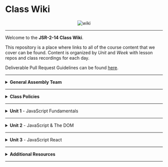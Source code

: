 # Class Wiki

<div align="center">
  <img src="https://i.imgur.com/e2Ma89q.png" alt="wiki">
</div>

____

Welcome to the <b>JSR-2-14 Class Wiki</b>.

This repository is a place where links to all of the course content that we cover can be found. Content is organized by <i>Unit</i> and <i>Week</i> with lesson repos and class recordings for each day.

Deliverable Pull Request Guidelines can be found [here](https://github.com/JSR-2-14/template_pull_request).

____

<details><summary><strong>General Assembly Team</strong></summary>

<ul type="none">

____

<div align="center">
  <img width="200px" src="https://i.imgur.com/CtbHzuV.png" alt="michael">
  <h3>Michael Lackey</h3>
  <h4>Lead Instructor</h4>
  <p>Hi! My name is Michael and I’ll be your <b>Lead Instructor</b> for the duration of the JSR-2-14 Course! My role will be to teach you everything you want to learn about JavaScript basics, and then take it even further by utilizing what we learn in JavaScript with the React Library to build some really awesome stuff!</p>
  <p>I am a software engineer with a proven track record in healthcare. I have a passion for people and love to tackle complex problems. As a seasoned leader, I am driven to help those I work with to see their potential. I’ve been with GA since 2020. I love styling with CSS and working with Front End dev frameworks like ReactJS!</p>
  <span><a href="https://github.com/mlackey9601">GitHub</a> | <a href="https://www.linkedin.com/in/michaelglackey/">LinkedIn</a> | <a href="https://michaellackey.com/">My Personal Website</a></span>
  <br>
</div>

____

<div align="center">
  <img width="200px" src="https://i.imgur.com/dH5Pznf.png" alt="filipe">
  <h3>Filipe Marques</h3>
  <h4>Instructional Associate</h4>
  <p>Hi! My name is Filipe and I’ll be your <b>Instructional Associate</b> for the duration of the JSR-2-14 Course! I will be checking your attendance, grading your assignments and helping you debug. I'll also even teach a few lessons!</p>
  <p>I am a recent graduate from GA's Software Engineering Immersive program, and I am excited to help everyone of you on this journey and make sure you get the most out of it!</p>
  <p>As a Developer I like to be innovative. I use algorithms, patterns and engineering principles to craft and mold products into something that users will love. At the same time I thrive on efficiency and work quickly.</p>
  <span><a href="https://github.com/filipeqm94">GitHub</a> | <a href="https://www.linkedin.com/in/marques-fq/">LinkedIn</a> | <a href="https://filipemarques.me/">My Personal Website</a></span>
  <br>
</div>

____

</ul>

</details>

____
<details><summary><strong>Class Policies</strong></summary><p>

Below, you will find Class Policies and Requirements as laid out in Orientation and conveyed by the Instructional Team.  We compile them here for your reference and review.

</p>

<ul type="none">

<li><details><summary><strong>Code of Conduct</strong></summary><p>

<ul>
  <li>Foster a productive classroom environment.</li>
  <li>Treat others with respect and dignity.</li>
  <li>Remember that everyone is coming at this with a different background.</li>
  <li>Professionalism in all methods of communication, both in-person <i>and</i> online.
    <ul>
      <li>Slack is an extension of our on-campus community. We ask that you remain courteous, respectful, and professional while engaging on Slack.</li>
    </ul>
  </li>
  <li><b>Zero tolerance for plagiarism and cheating.</b></li>
</ul>

</p></details></li>

<li><details><summary><strong>Deliverable Submission Requirements</strong></summary><p>

<ul>
  <li>Deliverables must be submitted following the <a href="https://github.com/JSR-2-14/template_pull_request">PR Guidelines</a>.</li>
  <li>Students must meet deliverable requirements for the submission to be marked as "Complete".</li>
  <li>Deliverables are <i>always</i> due the following class day at the beginning of class, unless otherwise stated.</li>
  <li>There is a grace period for re-submission or late submission.  All re-submits/late submits are due the <b>Monday following the week of assignment</b>.
    <ul>
      <li>Deliverables assigned on Fridays <b>do not</b> have a re-submit <i>or</i> late submit grace period.</li>
      <li>Deliverables submitted <i>after</i> the grace period <b>will not</b> be graded or accepted and will be marked as "Incomplete".</li>
    </ul>
  </li>
</ul>

</p></details></li>

<li><details><summary><strong>Graduation Requirements</strong></summary><p>

<ul>
  <li>Meet Project Requirements.
    <ul><li>Satisfactorily complete and present a project for <i>each</i> of the <b>3</b> units.</li></ul>
  </li>
  <li>Submit and complete a <i>minimum</i> of <b>80%</b> of deliverables (labs, homework, etc.).</li>
  <li>Adhere to attendance policy.
    <ul>
      <li>Students are allowed <b>3</b> absences over the <i>entire</i> course.</li>
      <li><b>3</b> tardies or early departures equals <b>1</b> absence.</li>
    </ul>
  </li>
</ul>

</p></details></li>

<li><details><summary><strong>A Note on Plagiarism</strong></summary><p>

<ul>
  <li>Plagiarism is a serious offense and grounds for immediate withdrawal.</li>
  <li>You are encouraged to ask others, including students, instructors, and sites like <i>Stack Overflow</i> for help. However, it is <b><i>not acceptable to copy</i></b> another persons code and submit it as your own. More importantly, it is detrimental to your own learning and growth.</li>
  <li>Small snippets of code that solve small problems taken from sites like <i>Stack Overflow</i> are generally an exception to this rule. If you aren't sure, it is your responsibility to <b><i>ask your instructor</i></b>. To be on the safe side, we ask that you credit the person/resource you got the code from in a comment, and let an instructor take a look at it.</li>
</ul>

</p></details></li>

<li><details><summary><strong>Observed Holidays</strong></summary><p>

<p>
The following dates are observed Holidays for this immersive.  There will be no class days on or within any of the date ranges listed below.  If you have any questions regarding Holidays, or have a special circumstance, please don't hesitate to reach out to your instructional team.
</p>

| Holiday | Dates |
|:---:|:---:|
| President's Day | February 21st, 2022 |

</p></details></li>

</ul></details>

____

<details><summary><strong>Unit 1</strong> - JavaScript Fundamentals</summary><p>

<ul type="none">

<details><summary><strong>Week 1</strong></summary>

<p>
In Week 1, we start off by getting all of our <b>Installations</b> done. We make sure we are all using <b>Slack</b>, the primary communication tool for our time at GA, and we make sure we are using one of the approved <b>browsers</b> for this course. Then we install <b>Homebrew</b>, which we will then use to install most of the other programs we will use throughout this course. In addition, we get our <b>Terminal</b> all set up.
</p>

| Monday: 2/14 | Wednesday: 2/16 |
|:---:|:---:|
| No Class | [Installations](https://ga-curriculum.vercel.app/docs/unit-1/installations) |


<ul type="none">

<details><summary>Class Recordings</summary>

| Monday: 2/14 | Wednesday: 2/16 |
|:---:|:---:|
| No Recording | [Recording](https://generalassembly.zoom.us/rec/share/WN5aVnpDaAwShk32-d3PpnSXNb6iSvYyDD7tnJ7ZzoYKKAXSwXZ3n9DzvNUiqiN5.ArisKG_MpxD6ltZT) |
|  | Passcode: `%&7RWHmk` |

</ul>

</details>

<details><summary><strong>Week 2</strong></summary>

<p>
In Week 2, we make sure we have a solid understanding of how to use the <b>Command Line</b>. We also discuss the fundamental aspects of using <b>GitHub</b> as our remote repository host. We also begin to learn about the basic <b>data types</b> in JavaScript.
</p>

| Monday: 2/21 | Wednesday: 2/23 |
|:---:|:---:|
| President's Day | [Command Line & GitHub](https://ga-curriculum.vercel.app/docs/unit-1/command-line-js) |
|  | [JS Data Types](https://ga-curriculum.vercel.app/docs/unit-1/data-types) |

<ul type="none">

<details><summary>Class Recordings</summary>

| Monday: 2/21 | Wednesday: 2/23 |
|:---:|:---:|
| No Recording | [Recording](https://generalassembly.zoom.us/rec/share/Q0cRNUvMeS5IhmqE9kgcqx9ThCIQ9JkFYMPe3ljqJog90Gw8ZPVu2D0942ddfl4.t5BFb-JmkOqEl633) |
|  | Passcode: `aTK5#XP4` |

</ul>

</details>

<details><summary><strong>Week 3</strong></summary>

<p>
In Week 3, we cover <b>conditional</b> statements in JavaScript as well as <b>loops</b>. Then we move into <b>functions</b> and how <b>scope</b> works in JavaScript.
</p>

| Monday: 2/28 | Wednesday: 3/2 |
|:---:|:---:|
| [Conditionals & Loops](https://ga-curriculum.vercel.app/docs/unit-1/conditionals-and-loops) | [Functions & Scope](https://ga-curriculum.vercel.app/docs/unit-1/functions-and-scope) |
|  | [Mad Libs Homework](https://ga-curriculum.vercel.app/docs/exercises/madlibs) |

<ul type="none">

<details><summary>Class Recordings</summary>

| Monday: 2/28 | Wednesday: 3/2 |
|:---:|:---:|
| [Recording](https://generalassembly.zoom.us/rec/share/EeAu6rMbFNex0-fQE0QbphWRkQqhed1VUOQGDYQKv4NFPw36hzyILbGMytRmVgQu.e8u2VJMrX26wxhPY) | [Recording](https://generalassembly.zoom.us/rec/share/XAzsAJK_uJABlgbusIW1DDicBqMbrVg5NOs1KOZ74sNVqzHV_83XSHrQL1v19u3u.l177QLZAoPWLw130) |
| Passcode: `tDG1=5Y%` | Passcode: `&13Xb^pJ` |

</ul>

</details>

<details><summary><strong>Week 4</strong></summary>

<p>
In Week 4, we go in depth with JavaScript <b>objects</b> and what a powerful data structure they can be. We are also introduced to our <b>first project</b>, a Choose Your Own Adventure game!
</p>

| Monday: 3/7 | Wednesday: 3/9 |
|:---:|:---:|
| [JS Objects](https://ga-curriculum.vercel.app/docs/unit-1/objects-and-json) | [Intro to Project 1](https://ga-curriculum.vercel.app/docs/projects/CYOA) |
| [Jurassic Objects Lab](https://ga-curriculum.vercel.app/docs/exercises/jurassic-objects) |  |

<ul type="none">

<details><summary>Class Recordings</summary>

| Monday: 3/7 | Wednesday: 3/9 |
|:---:|:---:|
| [Recording](https://generalassembly.zoom.us/rec/share/V8t9JHNppbTM3BIZQHqgoZkbeJ030vaHNX8X8TGMidzT8LPGhQMs2Wj5pH2zxO2p.XwfMoTo62a65iM3J) | [Recording]() |
| Passcode: `wg8s+WNw` | Passcode: ` ` |

</ul>

</details>

</details>

____

<details><summary><strong>Unit 2</strong> - JavaScript & The DOM</summary><p>

<!-- <ul type="none">

<details><summary><strong>Week 1</strong></summary>

<p>
In Week 1, we review the fundamental concepts of <b>HTML</b>, <b>CSS</b>, and <b>JavaScript</b> along with introducing <b>git</b> workflow, <b>terminal</b> commands, and writing professional <b>markdown</b> files. We also learn about the <b>JavaScript DOM</b> and how to use <b>events</b> to affect it.
</p>

| Monday | Wednesday |
|:---:|:---:|
| []() | []() |
| []() | []() |
| []() | []() |
| []() | []() |
| []() | []() |


<ul type="none">

<details><summary>Class Recordings</summary>

| Monday | Wednesday |
|:---:|:---:|
| [Recording]() | [Recording]() |
| Passcode: ` ` | Passcode: ` ` |

</ul>

</details>

<details><summary><strong>Week 2</strong></summary>

<p>
In Week 2, we review the fundamental concepts of <b>HTML</b>, <b>CSS</b>, and <b>JavaScript</b> along with introducing <b>git</b> workflow, <b>terminal</b> commands, and writing professional <b>markdown</b> files. We also learn about the <b>JavaScript DOM</b> and how to use <b>events</b> to affect it.
</p>

| Monday | Wednesday |
|:---:|:---:|
| []() | []() |
| []() | []() |
| []() | []() |
| []() | []() |
| []() | []() |


<ul type="none">

<details><summary>Class Recordings</summary>

| Monday | Wednesday |
|:---:|:---:|
| [Recording]() | [Recording]() |
| Passcode: ` ` | Passcode: ` ` |

</ul>

<br>

</details> -->

</details>

____

<details><summary><strong>Unit 3</strong> - JavaScript React</summary><p>

<!-- <ul type="none">

<details><summary><strong>Week 1</strong></summary>

<p>
In Week 1, we review the fundamental concepts of <b>HTML</b>, <b>CSS</b>, and <b>JavaScript</b> along with introducing <b>git</b> workflow, <b>terminal</b> commands, and writing professional <b>markdown</b> files. We also learn about the <b>JavaScript DOM</b> and how to use <b>events</b> to affect it.
</p>

| Monday | Wednesday |
|:---:|:---:|
| []() | []() |
| []() | []() |
| []() | []() |
| []() | []() |
| []() | []() |


<ul type="none">

<details><summary>Class Recordings</summary>

| Monday | Wednesday |
|:---:|:---:|
| [Recording]() | [Recording]() |
| Passcode: ` ` | Passcode: ` ` |

</ul>

</details>

<details><summary><strong>Week 2</strong></summary>

<p>
In Week 2, we review the fundamental concepts of <b>HTML</b>, <b>CSS</b>, and <b>JavaScript</b> along with introducing <b>git</b> workflow, <b>terminal</b> commands, and writing professional <b>markdown</b> files. We also learn about the <b>JavaScript DOM</b> and how to use <b>events</b> to affect it.
</p>

| Monday | Wednesday |
|:---:|:---:|
| []() | []() |
| []() | []() |
| []() | []() |
| []() | []() |
| []() | []() |


<ul type="none">

<details><summary>Class Recordings</summary>

| Monday | Wednesday |
|:---:|:---:|
| [Recording]() | [Recording]() |
| Passcode: ` ` | Passcode: ` ` |

</ul>

<br>

</details> -->

</details>

____

</details>

<details><summary><strong>Additional Resources</strong></summary><p>

Below is a list of additional resources that were hand-picked by your instructors. If you find that you don't have the time during the immersive, these resources will still help to solidify your understanding of key concepts after graduation.
  <ul type="none">

  <li><details><summary><strong>Practice</strong> - sites to hone your skills</summary><p>

  - [Codeacademy](https://www.codecademy.com/catalog)
  - [Codewars](https://www.codewars.com)
  - [CSS Battle](https://cssbattle.dev/)
  - [CSS Diner](https://flukeout.github.io/)
  - [Flexbox Froggy](https://flexboxfroggy.com/)
  - [Grid Garden](https://cssgridgarden.com/)
  - [Screeps](https://screeps.com/)
  </p></details></li>

  <li><details><summary><strong>Reading</strong> - helpful articles and topics</summary><p>

  - [10 Need-to-know Mac Terminal Commands](https://scotch.io/bar-talk/10-need-to-know-mac-terminal-commands)
  - [Eloquent JavaScript](https://eloquentjavascript.net/)
  - [CSS Tricks](https://css-tricks.com/)
  - [Rubber Duck Debugging](https://rubberduckdebugging.com/)
  - [Medium: What Is An API?](https://medium.com/free-code-camp/what-is-an-api-in-english-please-b880a3214a82)
  - [Medium: Higher Order Functions](https://medium.com/javascript-in-plain-english/4-must-know-higher-order-functions-in-javascript-411f85545881)
  - [Medium: Local Git Repos vs Remote Repos](https://medium.com/swlh/git-local-repo-and-github-remote-repo-eae1c948fbf5)
  - [Medium: Explaining API's](https://medium.com/javascript-in-plain-english/many-developers-struggle-with-explaining-apis-20a071d74596)
  </p></details></li>

  <li><details><summary><strong>Documentation</strong> - commonly used docs for reference</summary><p>

  - [MDN JavaScript Docs](https://developer.mozilla.org/en-US/docs/Web/JavaScript/Guide)
  - [W3Schools CSS Docs](https://www.w3schools.com/cssref/default.asp)
  - [React Docs](https://reactjs.org/docs/getting-started.html)

  </p></details></li>

  <li><details><summary><strong>Cheatsheets</strong> - quick references</summary><p>

  - [Mac Terminal Commands Cheatsheet](https://www.makeuseof.com/tag/mac-terminal-commands-cheat-sheet/)
  - [OhMyZsh Cheatsheet](https://github.com/ohmyzsh/ohmyzsh/wiki/Cheatsheet)
  - [VSCode Keyboard Shortcut Cheatsheet](https://code.visualstudio.com/shortcuts/keyboard-shortcuts-macos.pdf)
  - [Markdown Cheatsheet](https://www.markdownguide.org/cheat-sheet/)
  - [JavaScript Cheatsheet](https://websitesetup.org/javascript-cheat-sheet/)
  - [ES6 Cheatsheet](https://devhints.io/es6)
  </p></details></li>

  </ul>

</p></details>

____
